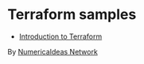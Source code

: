 # Terraform samples

- [Introduction to Terraform](./introduction)


By [NumericaIdeas Network](https://numericaideas.com)
